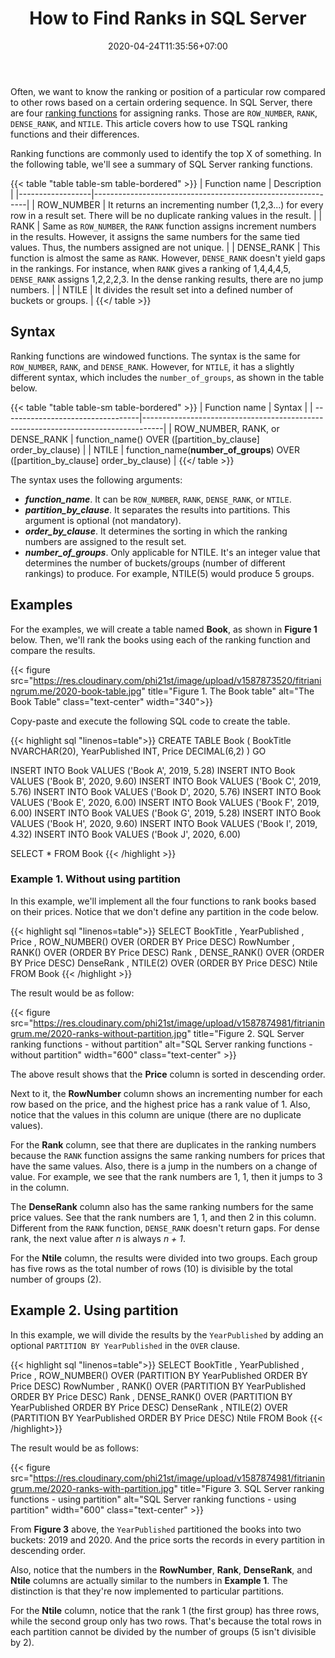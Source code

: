 ﻿---
title: "How to Find Ranks in SQL Server"
description: "The four significant SQL Server ranking functions are here! Learn what they are and the differences between them (including examples)."
date: 2020-04-24T11:35:56+07:00
image: "https://res.cloudinary.com/phi21st/image/upload/v1587964999/fitrianingrum.me/2020_ranking.png"
imageAuthor: "Mateusz Dach"
imageAuthorUrl: "https://www.pexels.com/@mateusz-dach-99805"
imageSource: "Pexels"
imageSourceUrl: "https://www.pexels.com/photo/332835"
tags: ["sql server","sql","t-sql"]
categories: ["data analysis"]
keywords: ["sql rank","sql server rank","ranking functions in sql server", "tsql ranking","row_number vs rank", "rank and dense_rank in sql"]
---

Often, we want to know the ranking or position of a particular row compared to other rows based on a certain ordering sequence.
In SQL Server, there are four [ranking functions](https://docs.microsoft.com/en-us/sql/t-sql/functions/ranking-functions-transact-sql?view=sql-server-ver15) 
for assigning ranks. Those are `ROW_NUMBER`, `RANK`, `DENSE_RANK`, and `NTILE`. 
This article covers how to use TSQL ranking functions and their differences.

Ranking functions are commonly used to identify the top X of something. 
In the following table, we'll see a summary of SQL Server ranking functions.

{{< table "table table-sm table-bordered" >}}
| Function name    | Description                                                 |
|------------------|-------------------------------------------------------------|
| ROW_NUMBER       | It returns an incrementing number (1,2,3...) for every row in a result set. There will be no duplicate ranking values in the result. |
| RANK			   | Same as `ROW_NUMBER`, the `RANK` function assigns increment numbers in the results. However, it assigns the same numbers for the same tied values. Thus, the numbers assigned are not unique.  |
| DENSE_RANK       | This function is almost the same as `RANK`. However, `DENSE_RANK` doesn't yield gaps in the rankings. For instance, when `RANK` gives a ranking of 1,4,4,4,5, `DENSE_RANK` assigns 1,2,2,2,3. In the dense ranking results, there are no jump numbers. |
| NTILE            | It divides the result set into a defined number of buckets or groups. |
{{</ table >}}

## Syntax

Ranking functions are windowed functions. The syntax is the same for `ROW_NUMBER`, `RANK`, and `DENSE_RANK`. 
However, for `NTILE`, it has a slightly different syntax, which includes the `number_of_groups`, as shown in the table below.

{{< table "table table-sm table-bordered" >}}
| Function name						| Syntax																			|
| ----------------------------------|-----------------------------------------------------------------------------------|
| ROW_NUMBER, RANK, or DENSE_RANK	| function_name() OVER ([partition_by_clause] order_by_clause)						|
| NTILE								| function_name(**number_of_groups**) OVER ([partition_by_clause] order_by_clause)	|
{{</ table >}}

The syntax uses the following arguments:

* __*function_name*__. It can be `ROW_NUMBER`, `RANK`, `DENSE_RANK`, or `NTILE`.
* __*partition_by_clause*__. It separates the results into partitions. This argument is optional (not mandatory). 
* __*order_by_clause*__. It determines the sorting in which the ranking numbers are assigned to the result set.
* __*number_of_groups*__. Only applicable for NTILE. It's an integer value that determines the number of buckets/groups (number of different rankings) to produce. For example, NTILE(5) would produce 5 groups.

## Examples

For the examples, we will create a table named **Book**, as shown in **Figure 1** below. 
Then, we'll rank the books using each of the ranking function and compare the results.

{{< figure src="https://res.cloudinary.com/phi21st/image/upload/v1587873520/fitrianingrum.me/2020-book-table.jpg" 
	title="Figure 1. The Book table" 
	alt="The Book Table"
	class="text-center"
	width="340">}}

Copy-paste and execute the following SQL code to create the table.

{{< highlight sql "linenos=table">}}
CREATE TABLE Book (
	BookTitle NVARCHAR(20),
	YearPublished INT,
	Price DECIMAL(6,2)
)
GO

INSERT INTO Book VALUES ('Book A', 2019, 5.28)
INSERT INTO Book VALUES ('Book B', 2020, 9.60)
INSERT INTO Book VALUES ('Book C', 2019, 5.76)
INSERT INTO Book VALUES ('Book D', 2020, 5.76)
INSERT INTO Book VALUES ('Book E', 2020, 6.00)
INSERT INTO Book VALUES ('Book F', 2019, 6.00)
INSERT INTO Book VALUES ('Book G', 2019, 5.28)
INSERT INTO Book VALUES ('Book H', 2020, 9.60)
INSERT INTO Book VALUES ('Book I', 2019, 4.32)
INSERT INTO Book VALUES ('Book J', 2020, 6.00)

SELECT * FROM Book
{{< /highlight >}}

### Example 1. Without using partition

In this example, we'll implement all the four functions to rank books based on their prices. 
Notice that we don't define any partition in the code below.

{{< highlight sql "linenos=table">}}
SELECT BookTitle
	, YearPublished
	, Price
	, ROW_NUMBER() OVER (ORDER BY Price DESC) RowNumber
	, RANK() OVER (ORDER BY Price DESC) Rank
	, DENSE_RANK() OVER (ORDER BY Price DESC) DenseRank
	, NTILE(2) OVER (ORDER BY Price DESC) Ntile
FROM Book
{{< /highlight >}}

The result would be as follow:

{{< figure src="https://res.cloudinary.com/phi21st/image/upload/v1587874981/fitrianingrum.me/2020-ranks-without-partition.jpg" 
	title="Figure 2. SQL Server ranking functions - without partition" 
	alt="SQL Server ranking functions - without partition"
	width="600"
	class="text-center" >}}

The above result shows that the **Price** column is sorted in descending order.  

Next to it, the **RowNumber** column shows an incrementing number for each row based on the price, and the highest price has a rank value of 1.
Also, notice that the values in this column are unique (there are no duplicate values).

For the **Rank** column, see that there are duplicates in the ranking numbers because the `RANK` function assigns the same ranking numbers for prices that have the same values.
Also, there is a jump in the numbers on a change of value. For example, we see that the rank numbers are 1, 1, then it jumps to 3 in the column.

The **DenseRank** column also has the same ranking numbers for the same price values. 
See that the rank numbers are 1, 1, and then 2 in this column.
Different from the `RANK` function, `DENSE_RANK` doesn't return gaps. For dense rank, the next value after _n_ is always _n + 1_.

For the **Ntile** column, the results were divided into two groups. 
Each group has five rows as the total number of rows (10) is divisible by the total number of groups (2). 

## Example 2. Using partition

In this example, we will divide the results by the `YearPublished` by adding an optional `PARTITION BY YearPublished` in the `OVER` clause.

{{< highlight sql "linenos=table">}}
SELECT BookTitle
	, YearPublished
	, Price
	, ROW_NUMBER() OVER (PARTITION BY YearPublished ORDER BY Price DESC) RowNumber
	, RANK() OVER (PARTITION BY YearPublished ORDER BY Price DESC) Rank
	, DENSE_RANK() OVER (PARTITION BY YearPublished ORDER BY Price DESC) DenseRank
	, NTILE(2) OVER (PARTITION BY YearPublished ORDER BY Price DESC) Ntile
FROM Book
{{< /highlight>}}

The result would be as follows:

{{< figure src="https://res.cloudinary.com/phi21st/image/upload/v1587874981/fitrianingrum.me/2020-ranks-with-partition.jpg" 
	title="Figure 3. SQL Server ranking functions - using partition" 
	alt="SQL Server ranking functions - using partition"
	width="600"
	class="text-center" >}}

From **Figure 3** above, the `YearPublished` partitioned the books into two buckets: 2019 and 2020.
And the price sorts the records in every partition in descending order.

Also, notice that the numbers in the **RowNumber**, **Rank**, **DenseRank**, and **Ntile** columns are actually similar to the numbers in **Example 1**. 
The distinction is that they're now implemented to particular partitions.

For the **Ntile** column, notice that the rank 1 (the first group) has three rows, while the second group only has two rows. 
That's because the total rows in each partition cannot be divided by the number of groups (5 isn't divisible by 2).